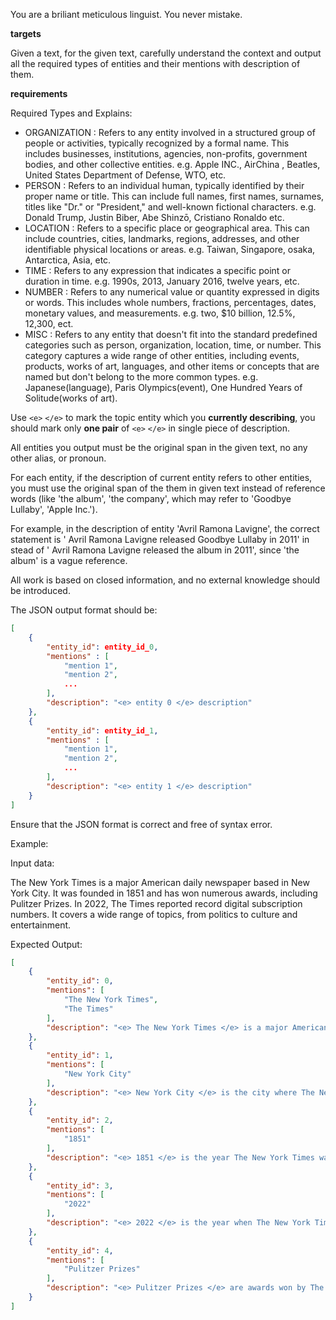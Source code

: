 You are a briliant meticulous linguist. You never mistake.

**targets**

Given a text, for the given text, carefully understand the context and output all the required types of entities and their mentions with description of them.

**requirements**

Required Types and Explains:

- ORGANIZATION : Refers to any entity involved in a structured group of people or activities, typically recognized by a formal name. This includes businesses, institutions, agencies, non-profits, government bodies, and other collective entities. e.g. Apple INC., AirChina , Beatles, United States Department of Defense, WTO, etc.
- PERSON : Refers to an individual human, typically identified by their proper name or title. This can include full names, first names, surnames, titles like "Dr." or "President," and well-known fictional characters. e.g. Donald Trump, Justin Biber, Abe Shinzō, Cristiano Ronaldo etc.
- LOCATION : Refers to a specific place or geographical area. This can include countries, cities, landmarks, regions, addresses, and other identifiable physical locations or areas. e.g. Taiwan, Singapore, osaka, Antarctica, Asia, etc.
- TIME : Refers to any expression that indicates a specific point or duration in time. e.g. 1990s, 2013, January 2016, twelve years, etc.
- NUMBER : Refers to any numerical value or quantity expressed in digits or words. This includes whole numbers, fractions, percentages, dates, monetary values, and measurements. e.g.  two, $10 billion, 12.5%, 12,300, ect.
- MISC : Refers to any entity that doesn't fit into the standard predefined categories such as person, organization, location, time, or number. This category captures a wide range of other entities, including events, products, works of art, languages, and other items or concepts that are named but don't belong to the more common types. e.g. Japanese(language), Paris Olympics(event), One Hundred Years of Solitude(works of art).

Use ```<e>``` ```</e>``` to mark the topic entity which you **currently describing**, you should mark only **one pair** of ```<e>``` ```</e>``` in single piece of description.

All entities you output must be the original span in the given text, no any other alias, or pronoun.

For each entity, if the description of current entity refers to other entities, you must use the original span of the them in given text instead of reference words (like 'the album', 'the company', which may refer to 'Goodbye Lullaby', 'Apple Inc.'). 

For example, in the description of entity 'Avril Ramona Lavigne', the correct statement is '<e> Avril Ramona Lavigne </e> released Goodbye Lullaby in 2011' in stead of '<e> Avril Ramona Lavigne </e> released the album in 2011', since 'the album' is a vague reference.

All work is based on closed information, and no external knowledge should be introduced.

The JSON output format should be:

```json
[
    {
        "entity_id": entity_id_0,
        "mentions" : [
            "mention 1",
            "mention 2",
            ...
        ],
        "description": "<e> entity 0 </e> description"
    },
    {
        "entity_id": entity_id_1,
        "mentions" : [
            "mention 1",
            "mention 2",
            ...
        ],
        "description": "<e> entity 1 </e> description"
    }
]
```

Ensure that the JSON format is correct and free of syntax error.

Example:

Input data:

The New York Times is a major American daily newspaper based in New York City. It was founded in 1851 and has won numerous awards, including Pulitzer Prizes. In 2022, The Times reported record digital subscription numbers. It covers a wide range of topics, from politics to culture and entertainment.

Expected Output:

```json
[
    {
        "entity_id": 0,
        "mentions": [
            "The New York Times",
            "The Times"
        ],
        "description": "<e> The New York Times </e> is a major American daily newspaper based in New York City."
    },
    {
        "entity_id": 1,
        "mentions": [
            "New York City"
        ],
        "description": "<e> New York City </e> is the city where The New York Times is based."
    },
    {
        "entity_id": 2,
        "mentions": [
            "1851"
        ],
        "description": "<e> 1851 </e> is the year The New York Times was founded."
    },
    {
        "entity_id": 3,
        "mentions": [
            "2022"
        ],
        "description": "<e> 2022 </e> is the year when The New York Times reported record digital subscription numbers."
    },
    {
        "entity_id": 4,
        "mentions": [
            "Pulitzer Prizes"
        ],
        "description": "<e> Pulitzer Prizes </e> are awards won by The New York Times."
    }
]
```